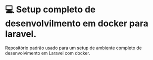 # 💻 Setup completo de desenvolvilmento em docker para laravel.
Repositório padrão usado para um setup de ambiente completo de desenvolvimento em Laravel com docker.
